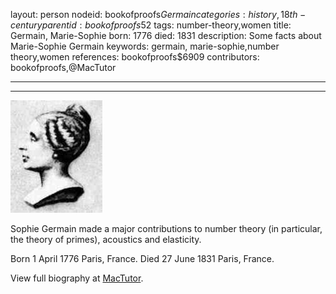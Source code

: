 layout: person
nodeid: bookofproofs$Germain
categories: history,18th-century
parentid: bookofproofs$52
tags: number-theory,women
title: Germain, Marie-Sophie
born: 1776
died: 1831
description: Some facts about Marie-Sophie Germain
keywords: germain, marie-sophie,number theory,women
references: bookofproofs$6909
contributors: bookofproofs,@MacTutor

---


---

![Germain.jpg](https://github.com/bookofproofs/bookofproofs.github.io/blob/main/_sources/_assets/images/portraits/Germain.jpg?raw=true)

Sophie Germain made a major contributions to number theory (in particular, the theory of primes), acoustics and elasticity.

Born 1 April 1776 Paris, France. Died 27 June 1831 Paris, France.


View full biography at [MacTutor](https://mathshistory.st-andrews.ac.uk/Biographies/Germain/).